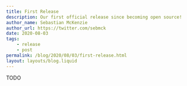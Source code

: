 ```yaml
---
title: First Release
description: Our first official release since becoming open source!
author_name: Sebastian McKenzie
author_url: https://twitter.com/sebmck
date: 2020-08-03
tags:
	- release
	- post
permalink: /blog/2020/08/03/first-release.html
layout: layouts/blog.liquid
---
```


TODO
